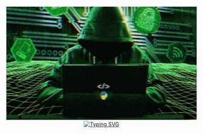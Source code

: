 <p align="center">
  <img width="100%" height="300" src="image/hacker-python.gif">
  <a href="https://git.io/typing-svg"><img src="https://readme-typing-svg.demolab.com?font=Fira+Code&duration=3000&pause=500&color=0F9E19&background=000000&vCenter=true&multiline=true&width=900&height=90&lines=%3E+Hi%2C+I'm+T%C3%86!+An+aspiring+Ethical+Hacker;%3E+Let's+sharpen+our+skills+to+combat+Cyber+Threats!;%3E+Join+me+on+this+journey+of+mastering+the+art+of+Offensive+Cybersecurity." alt="Typing SVG" /></a>
</p>






<!--
**matpakke/matpakke** is a ✨ _special_ ✨ repository because its `README.md` (this file) appears on your GitHub profile.

Here are some ideas to get you started:

- 🔭 I’m currently working on ...
- 🌱 I’m currently learning ...
- 👯 I’m looking to collaborate on ...
- 🤔 I’m looking for help with ...
- 💬 Ask me about ...
- 📫 How to reach me: ...
- 😄 Pronouns: ...
- ⚡ Fun fact: ...
-->

